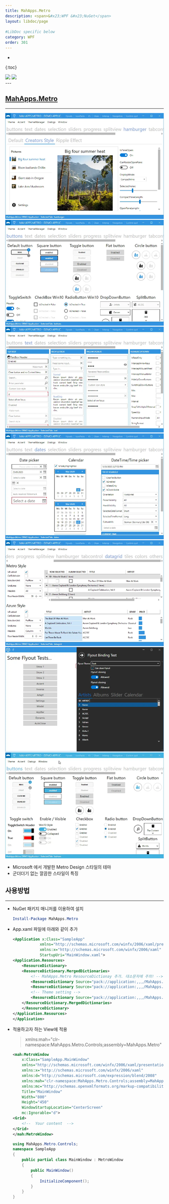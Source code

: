 ```yaml
---
title: MahApps.Metro
description: <span>&#x23;WPF &#x23;NuGet</span>
layout: libdoc/page

#LibDoc specific below
category: WPF
order: 301
---
```

* 
{:toc}
<div align="left">
    <img src="https://img.shields.io/badge/WPF-512BD4?style=flat&logo=dotnet&logoColor=white"/>
    <img src="https://img.shields.io/badge/NuGet-004880?style=flat&logo=nuget&logoColor=white"/>
</div>
---

## [MahApps.Metro](https://github.com/MahApps/MahApps.Metro)
---
![MahApps.Metro_1](/assets/docs/300_WPF/301/1.webp)
![MahApps.Metro_2](/assets/docs/300_WPF/301/2.webp)
![MahApps.Metro_3](/assets/docs/300_WPF/301/3.webp)
![MahApps.Metro_4](/assets/docs/300_WPF/301/4.webp)
![MahApps.Metro_5](/assets/docs/300_WPF/301/5.webp)
![MahApps.Metro_6](/assets/docs/300_WPF/301/6.webp)
![MahApps.Metro_7](/assets/docs/300_WPF/301/7.webp)

* Microsoft 에서 개발한 Metro Design 스타일의 테마
* 군더더기 없는 깔끔한 스타일이 특징

## 사용방법
---
* NuGet 패키지 매니저를 이용하여 설치
    ```powershell
    Install-Package MahApps.Metro
    ```
* App.xaml 파일에 아래와 같이 추가
    ```xml
    <Application x:Class="SampleApp"
                xmlns="http://schemas.microsoft.com/winfx/2006/xaml/presentation"
                xmlns:x="http://schemas.microsoft.com/winfx/2006/xaml"
                StartupUri="MainWindow.xaml">
    <Application.Resources>
        <ResourceDictionary>
        <ResourceDictionary.MergedDictionaries>
            <!-- MahApps.Metro ResourceDictionay 추가. 대소문자에 주의! -->
            <ResourceDictionary Source="pack://application:,,,/MahApps.Metro;component/Styles/Controls.xaml" />
            <ResourceDictionary Source="pack://application:,,,/MahApps.Metro;component/Styles/Fonts.xaml" />
            <!-- Theme setting -->
            <ResourceDictionary Source="pack://application:,,,/MahApps.Metro;component/Styles/Themes/Light.Blue.xaml" />
        </ResourceDictionary.MergedDictionaries>
        </ResourceDictionary>
    </Application.Resources>
    </Application>
    ```
* 적용하고자 하는 View에 적용
    > xmlns:mah="clr-namespace:MahApps.Metro.Controls;assembly=MahApps.Metro"

    ```xml
    <mah:MetroWindow 
        x:Class="SampleApp.MainWindow"
        xmlns="http://schemas.microsoft.com/winfx/2006/xaml/presentation"
        xmlns:x="http://schemas.microsoft.com/winfx/2006/xaml"
        xmlns:d="http://schemas.microsoft.com/expression/blend/2008"
        xmlns:mah="clr-namespace:MahApps.Metro.Controls;assembly=MahApps.Metro"
        xmlns:mc="http://schemas.openxmlformats.org/markup-compatibility/2006"
        Title="MainWindow"
        Width="800"
        Height="450"
        WindowStartupLocation="CenterScreen"
        mc:Ignorable="d">
    <Grid>
        <!--  Your content  -->
    </Grid>
    </mah:MetroWindow>
    ```
    ```csharp
    using MahApps.Metro.Controls;
    namespace SampleApp
    {
        public partial class MainWindow : MetroWindow
        {
            public MainWindow()
            {
                InitializeComponent();
            }
        }
    }
    ```